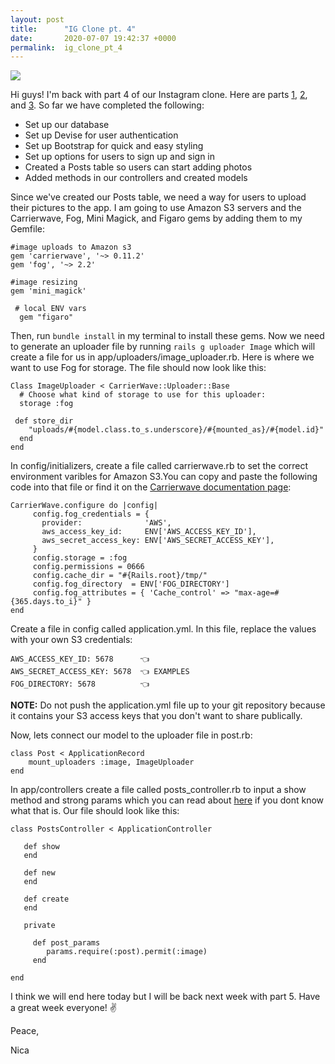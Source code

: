 ```yaml
---
layout: post
title:      "IG Clone pt. 4"
date:       2020-07-07 19:42:37 +0000
permalink:  ig_clone_pt_4
---
```


![](https://www.icpertiniguanella.edu.it/pdg/wp-content/uploads/bogliolo_coding_testatina-1080x380.png)

Hi guys! I'm back with part 4 of our Instagram clone. Here are parts [1](https://nicaa0695.github.io/ig_clone_in_ruby_on_rails), [2](https://nicaa0695.github.io/ig_clone_pt_2), and [3](https://nicaa0695.github.io/ig_clone_pt_3). So far we have completed the following: 

* Set up our database 
* Set up Devise for user authentication 
* Set up Bootstrap for quick and easy styling
* Set up options for users to sign up and sign in
* Created a Posts table so users can start adding photos 
* Added methods in our controllers and created models

Since we've created our Posts table, we need a way for users to upload their pictures to the app. I am going to use Amazon S3 servers and the Carrierwave, Fog, Mini Magick, and Figaro gems by adding them to my Gemfile: 
```
#image uploads to Amazon s3
gem 'carrierwave', '~> 0.11.2'
gem 'fog', '~> 2.2'

#image resizing
gem 'mini_magick'

 # local ENV vars
  gem "figaro"
```

Then, run `bundle install` in my terminal to install these gems. Now we need to generate an uploader file by running `rails g uploader Image` which will create a file for us in app/uploaders/image_uploader.rb. Here is where we want to use Fog for storage. The file should now look like this:

```
Class ImageUploader < CarrierWave::Uploader::Base
  # Choose what kind of storage to use for this uploader:
  storage :fog
	
 def store_dir
    "uploads/#{model.class.to_s.underscore}/#{mounted_as}/#{model.id}"
  end
end
```

In config/initializers, create a file called carrierwave.rb to set the correct environment varibles for Amazon S3.You can copy and paste the following code into that file or find it on the [Carrierwave documentation page](https://github.com/carrierwaveuploader/carrierwave):

```
CarrierWave.configure do |config|
     config.fog_credentials = {
       provider:              'AWS',                        
       aws_access_key_id:     ENV['AWS_ACCESS_KEY_ID'],                        
       aws_secret_access_key: ENV['AWS_SECRET_ACCESS_KEY'],                         
     }
     config.storage = :fog
     config.permissions = 0666
     config.cache_dir = "#{Rails.root}/tmp/"
     config.fog_directory  = ENV['FOG_DIRECTORY']         
     config.fog_attributes = { 'Cache_control' => "max-age=#{365.days.to_i}" }
end
```

Create a file in config called application.yml. In this file, replace the values with your own S3 credentials:
```
AWS_ACCESS_KEY_ID: 5678      👈 
AWS_SECRET_ACCESS_KEY: 5678  👈 EXAMPLES 
FOG_DIRECTORY: 5678          👈 
```

**NOTE:** Do not push the application.yml file up to your git repository because it contains your S3 access keys that you don't want to share publically. 

Now, lets connect our model to the uploader file in post.rb: 

```
class Post < ApplicationRecord
    mount_uploaders :image, ImageUploader
end
```

In app/controllers create a file called posts_controller.rb to input a show method and strong params which you can read about [here](https://api.rubyonrails.org/classes/ActionController/StrongParameters.html) if you dont know what that is. Our file should look like this: 
```
class PostsController < ApplicationController

   def show
   end
	 
   def new
   end
	 
   def create
   end
	 
   private
	 
	 def post_params
	    params.require(:post).permit(:image)
	 end
	 
end
```

I think we will end here today but I will be back next week with part 5. Have a great week everyone! ✌️

Peace,

Nica


